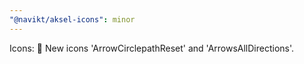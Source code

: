 ```yaml
---
"@navikt/aksel-icons": minor
---
```


Icons: :tada: New icons 'ArrowCirclepathReset' and 'ArrowsAllDirections'.
